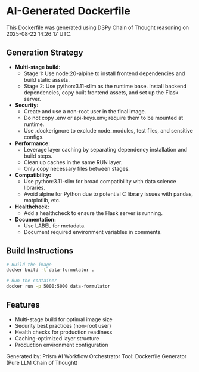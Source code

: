 # AI-Generated Dockerfile

This Dockerfile was generated using DSPy Chain of Thought reasoning on 2025-08-22 14:26:17 UTC.

## Generation Strategy

- **Multi-stage build:**  
  - Stage 1: Use node:20-alpine to install frontend dependencies and build static assets.
  - Stage 2: Use python:3.11-slim as the runtime base. Install backend dependencies, copy built frontend assets, and set up the Flask server.
- **Security:**  
  - Create and use a non-root user in the final image.
  - Do not copy .env or api-keys.env; require them to be mounted at runtime.
  - Use .dockerignore to exclude node_modules, test files, and sensitive configs.
- **Performance:**  
  - Leverage layer caching by separating dependency installation and build steps.
  - Clean up caches in the same RUN layer.
  - Only copy necessary files between stages.
- **Compatibility:**  
  - Use python:3.11-slim for broad compatibility with data science libraries.
  - Avoid alpine for Python due to potential C library issues with pandas, matplotlib, etc.
- **Healthcheck:**  
  - Add a healthcheck to ensure the Flask server is running.
- **Documentation:**  
  - Use LABEL for metadata.
  - Document required environment variables in comments.

## Build Instructions

```bash
# Build the image
docker build -t data-formulator .

# Run the container
docker run -p 5000:5000 data-formulator
```

## Features

- Multi-stage build for optimal image size
- Security best practices (non-root user)
- Health checks for production readiness
- Caching-optimized layer structure
- Production environment configuration

Generated by: Prism AI Workflow Orchestrator
Tool: Dockerfile Generator (Pure LLM Chain of Thought)
